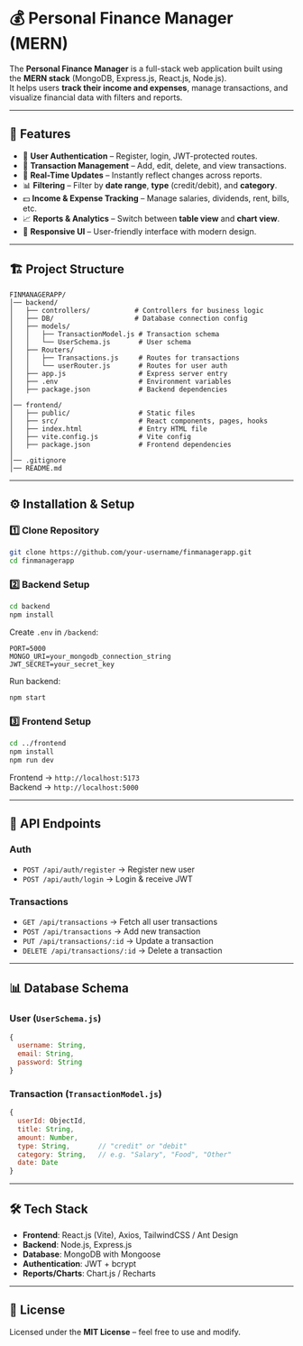 # 💰 Personal Finance Manager (MERN)

The **Personal Finance Manager** is a full-stack web application built using the **MERN stack** (MongoDB, Express.js, React.js, Node.js).  
It helps users **track their income and expenses**, manage transactions, and visualize financial data with filters and reports.

---

## 🚀 Features
- 👤 **User Authentication** – Register, login, JWT-protected routes.  
- 📝 **Transaction Management** – Add, edit, delete, and view transactions.  
- 🔄 **Real-Time Updates** – Instantly reflect changes across reports.  
- 📊 **Filtering** – Filter by **date range**, **type** (credit/debit), and **category**.  
- 💵 **Income & Expense Tracking** – Manage salaries, dividends, rent, bills, etc.  
- 📈 **Reports & Analytics** – Switch between **table view** and **chart view**.  
- 🎨 **Responsive UI** – User-friendly interface with modern design.  

---

## 🏗️ Project Structure

```
FINMANAGERAPP/
│── backend/
│   ├── controllers/           # Controllers for business logic
│   ├── DB/                    # Database connection config
│   ├── models/
│   │   ├── TransactionModel.js # Transaction schema
│   │   └── UserSchema.js       # User schema
│   ├── Routers/
│   │   ├── Transactions.js     # Routes for transactions
│   │   └── userRouter.js       # Routes for user auth
│   ├── app.js                  # Express server entry
│   ├── .env                    # Environment variables
│   ├── package.json            # Backend dependencies
│
│── frontend/
│   ├── public/                 # Static files
│   ├── src/                    # React components, pages, hooks
│   ├── index.html              # Entry HTML file
│   ├── vite.config.js          # Vite config
│   ├── package.json            # Frontend dependencies
│
│── .gitignore
│── README.md
```

---

## ⚙️ Installation & Setup

### 1️⃣ Clone Repository
```bash
git clone https://github.com/your-username/finmanagerapp.git
cd finmanagerapp
```

### 2️⃣ Backend Setup
```bash
cd backend
npm install
```

Create `.env` in `/backend`:
```env
PORT=5000
MONGO_URI=your_mongodb_connection_string
JWT_SECRET=your_secret_key
```

Run backend:
```bash
npm start
```

### 3️⃣ Frontend Setup
```bash
cd ../frontend
npm install
npm run dev
```

Frontend → `http://localhost:5173`  
Backend → `http://localhost:5000`  

---

## 📌 API Endpoints

### Auth
- `POST /api/auth/register` → Register new user  
- `POST /api/auth/login` → Login & receive JWT  

### Transactions
- `GET /api/transactions` → Fetch all user transactions  
- `POST /api/transactions` → Add new transaction  
- `PUT /api/transactions/:id` → Update a transaction  
- `DELETE /api/transactions/:id` → Delete a transaction  

---

## 📊 Database Schema

### User (`UserSchema.js`)
```js
{
  username: String,
  email: String,
  password: String
}
```

### Transaction (`TransactionModel.js`)
```js
{
  userId: ObjectId,
  title: String,
  amount: Number,
  type: String,       // "credit" or "debit"
  category: String,   // e.g. "Salary", "Food", "Other"
  date: Date
}
```
---

## 🛠️ Tech Stack
- **Frontend**: React.js (Vite), Axios, TailwindCSS / Ant Design  
- **Backend**: Node.js, Express.js  
- **Database**: MongoDB with Mongoose  
- **Authentication**: JWT + bcrypt  
- **Reports/Charts**: Chart.js / Recharts  

---

## 📜 License
Licensed under the **MIT License** – feel free to use and modify.


